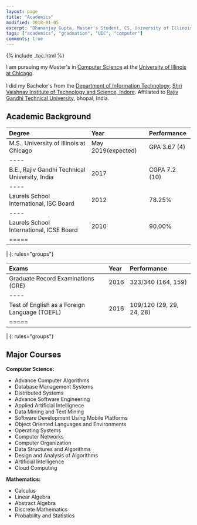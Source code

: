 ```yaml
---
layout: page
title: "Academics"
modified: 2018-01-05
excerpt: "Dhananjay Gupta, Master's Student, CS, University of Illinois at Chicago"
tags: ["academics", "graduation", "UIC", "computer"]
comments: true
---
```

{% include _toc.html %}

I am pursuing my Master's in <a href="https://www.cs.uic.edu/">Computer Science</a> at the <a href="https://www.uic.edu/">University of Illinois at Chicago</a>. <br/><br/>
I did my Bachelor's from the <a href="http://www.svvv.edu.in/Department/DisplayDeptPage.aspx?page=gaeag&ItemID=eaaim&nInstiID=a&nDeptID=i">Department of Information Technology</a>, <a href="http://www.svits.ac.in/index.php">Shri Vaishnav Institute of Technology and Science, Indore</a>. Affiliated to <a href="https://www.rgpv.ac.in/">Rajiv Gandhi Technical University</a>, bhopal, India.

Academic Background
-------------------

| Degree                                            | Year                | Performance     |
|:--------------------------------------------------|:--------------------|:----------------|
| M.S., University of Illinois at Chicago           | May 2019(expected)  | GPA  3.67 (4)   |
|----
| B.E., Rajiv Gandhi  Technical University, India   | 2017                | CGPA 7.2 (10)   |
|----
| Laurels School International, ISC Board           | 2012                | 78.25%          |
|----
| Laurels School International, ICSE Board          | 2010                | 90.00%          |
|=====
|
{: rules="groups"}

| Exams                                               | Year            | Performance                |
|:--------------------------------------------------  |:----------------|:----------------           |
| Graduate Record Examinations (GRE)                  | 2016            | 323/340 (164, 159)         |
|----
| Test of English as a Foreign Language (TOEFL)       | 2016            | 109/120 (29, 29, 24, 28)   |
|=====
|
{: rules="groups"}


Major Courses
-------------

**Computer Science:**

- Advance Computer Algorithms
- Database Management Systems
- Distributed Systems
- Advance Software Engineering
- Applied Artificial Intellignece
- Data Mining and Text Mining
- Software Development Using Mobile Platforms
- Object Oriented Languages and Environments
- Operating Systems
- Computer Networks
- Computer Organization
- Data Structures and Algorithms
- Design and Analysis of Algorithms
- Artificial Intelligence
- Cloud Computing 

**Mathematics:**

- Calculus
- Linear Algebra
- Abstract Algebra
- Discrete Mathematics
- Probability and Statistics
